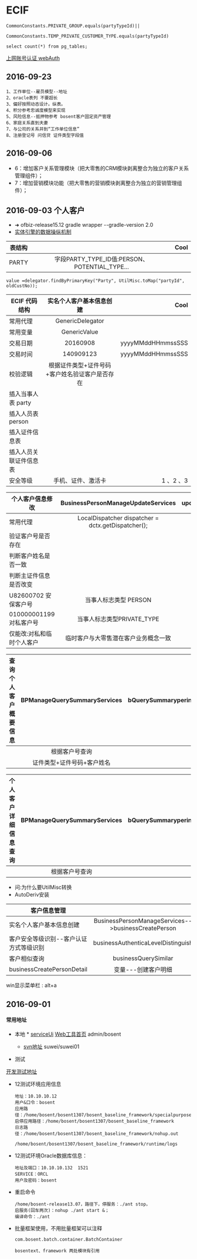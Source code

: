 
# ECIF
	CommonConstants.PRIVATE_GROUP.equals(partyTypeId)||

	CommonConstants.TEMP_PRIVATE_CUSTOMER_TYPE.equals(partyTypeId)
	
[](http://www.cnblogs.com/likwo/p/3750799.html)

	select count(*) from pg_tables;	
	
[上网账号认证 webAuth](http://10.20.247.250/webAuth/index.htm?www.v2ex.com/t/100165)
	
## 2016-09-23

	1、工作单位--雇员模型--地址	2、oracle表列 不要超长	3、偏好按照动态设计。纵表。	4、积分参考忠诚度模型来实现	5、风险信息--抵押物参考 bosent客户固定资产管理	6、家庭关系直到夫妻	7、与公司的关系并到“工作单位信息”	8、注册登记号 问信贷 证件类型字段值	

## 2016-09-06

*	6：增加客户关系管理模块（把大零售的CRM模块剥离整合为独立的客户关系管理组件）；*	7：增加营销模块功能（把大零售的营销模块剥离整合为独立的营销管理组件）；

## 2016-09-03 个人客户

*	➜  ofbiz-release15.12 gradle wrapper --gradle-version 2.0
*	[实体引擎的数据操纵机制](http://www.cnblogs.com/jevo/archive/2013/03/13/2958505.html)


| 表结构          |                               | Cool |
|-----------------|:-------------------------------------------:|-----:|
| PARTY    | 字段PARTY_TYPE_ID值:PERSON、POTENTIAL_TYPE...           | |


	value =delegator.findByPrimaryKey("Party", UtilMisc.toMap("partyId", oldCustNo));
	
| ECIF 代码结构          |  实名个人客户基本信息创建                 | Cool |
|-----------------|:-------------------------------------------:|-----:|
| 常用代理    | GenericDelegator| |
| 常用变量    | GenericValue| |
| 交易日期    | 20160908| 	yyyyMMddHHmmssSSS
| 交易时间    | 140909123|  yyyyMMddHHmmssSSS
| 校验逻辑    | 根据证件类型+证件号码+客户姓名验证客户是否存在| |
| 插入当事人表 party| | |
| 插入人员表  person| | |
| 插入证件信息表 | | |
| 插入人员关联证件信息表 | | |
| 安全等级| 手机、证件、激活卡 | 1 、2 、3|
	
	
| 个人客户信息修改          |  BusinessPersonManageUpdateServices                  | updatePersonalInfo() |
|-----------------|:-------------------------------------------:|-----:|
| 常用代理    | LocalDispatcher dispatcher = dctx.getDispatcher();| |
| 验证客户号是否存在    | | |
| 判断客户姓名是否一致    | | |
| 判断主证件信息是否改变    | | |
| U82600702 安保客户号        | 当事人标志类型  PERSON| |
| 010000001199 对私客户号 |  当事人标志类型PRIVATE_TYPE | |
| 仅能改:对私和临时个人客户 | 临时客户与大零售潜在客户业务概念一致 | |

| 查询个人客户概要信息     |  BPManageQuerySummaryServices                  | bQuerySummaryperinf() |
|-----------------|:-------------------------------------------:|-----:|
|     |根据客户号查询 | |
|     |证件类型+证件号码+客户姓名 | |


| 个人客户详细信息查询     |  BPManageQuerySummaryServices                  | bQuerySummaryperinf() |
|-----------------|:-------------------------------------------:|-----:|
|     |根据客户号查询 | |

*	问:为什么要UtilMisc转换
*	AutoDeriv安装


| 客户信息管理          |                               | Cool |
|-----------------|:-------------------------------------------:|-----:|
| 实名个人客户基本信息创建    |    BusinessPersonManageServices-->businessCreatePerson    |ECF000100048 |
| 客户安全等级识别--客户认证方式等级识别  |    businessAuthenticaLevelDistinguish              |  |
| 客户相似查询    |    businessQuerySimilar               |  |
| businessCreatePersonDetail      |  变量---创建客户明细           |  |

win显示菜单栏 : alt+a



## 2016-09-01

#### 常用地址

* 本地
	* 
[serviceUi](http://127.0.0.1:8080/serviceUi/) [Web工具首页](http://127.0.0.1:8080/hxfdm/control/main) admin/bosent


	* [svn地址](http://218.249.154.149:6666/svn/开发库/5N-2015-1205-FM/03-基础平台项目)  suwei/suwei01

*	测试

[开发测试地址](http://10.10.10.12:8080/serviceUi/)

*	12测试环境应用信息

		地址：10.10.10.12
		用户&口令：bosent
		应用路径：/home/bosent/bosent1307/bosent_baseline_framework/specialpurpose/ecif
		启停应用路径：/home/bosent/bosent1307/bosent_baseline_framework
		日志路径：/home/bosent/bosent1307/bosent_baseline_framework/nohup.out
							/home/bosent/bosent1307/bosent_baseline_framework/runtime/logs
	
*	12测试环境Oracle数据库信息：

		地址及端口：10.10.10.132	1521
		SERVICE：ORCL
		用户及密码：bosent
		
*	重启命令

		/home/bosent-release13.07，路径下，停服务：./ant stop，
		启服务(回车两次)：nohup ./ant start &；
		编译命令：./ant

*	批量框架使用，不用批量框架可以注释 
 
		com.bosent.batch.container.BatchContainer
	
		bosentext、framework 两处模块有引用		


